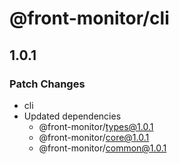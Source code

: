 # @front-monitor/cli

## 1.0.1

### Patch Changes

- cli
- Updated dependencies
  - @front-monitor/types@1.0.1
  - @front-monitor/core@1.0.1
  - @front-monitor/common@1.0.1
